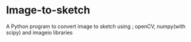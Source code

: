 # Image-to-sketch
A Python program to convert image to sketch  using ;
 openCV, numpy(with scipy) and imageio libraries


